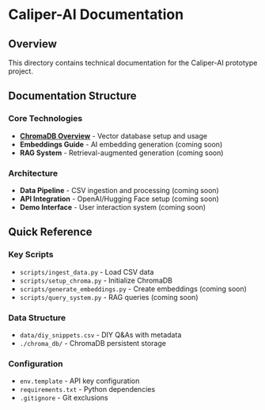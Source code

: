 # Caliper-AI Documentation

## Overview
This directory contains technical documentation for the Caliper-AI prototype project.

## Documentation Structure

### Core Technologies
- **[ChromaDB Overview](chromadb-overview.md)** - Vector database setup and usage
- **Embeddings Guide** - AI embedding generation (coming soon)
- **RAG System** - Retrieval-augmented generation (coming soon)

### Architecture
- **Data Pipeline** - CSV ingestion and processing (coming soon)
- **API Integration** - OpenAI/Hugging Face setup (coming soon)
- **Demo Interface** - User interaction system (coming soon)

## Quick Reference

### Key Scripts
- `scripts/ingest_data.py` - Load CSV data
- `scripts/setup_chroma.py` - Initialize ChromaDB
- `scripts/generate_embeddings.py` - Create embeddings (coming soon)
- `scripts/query_system.py` - RAG queries (coming soon)

### Data Structure
- `data/diy_snippets.csv` - DIY Q&As with metadata
- `./chroma_db/` - ChromaDB persistent storage

### Configuration
- `env.template` - API key configuration
- `requirements.txt` - Python dependencies
- `.gitignore` - Git exclusions

